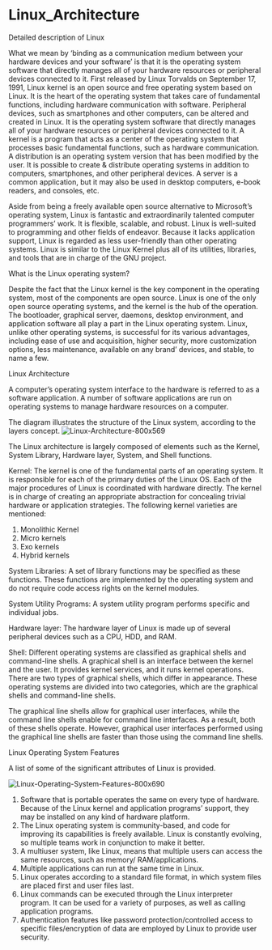 # Linux_Architecture
Detailed description of Linux

What we mean by ‘binding as a communication medium between your hardware devices and your software’ is that it is the operating system software that directly manages all of your hardware resources or peripheral devices connected to it. First released by Linux Torvalds on September 17, 1991, Linux kernel is an open source and free operating system based on Linux. It is the heart of the operating system that takes care of fundamental functions, including hardware communication with software. Peripheral devices, such as smartphones and other computers, can be altered and created in Linux. It is the operating system software that directly manages all of your hardware resources or peripheral devices connected to it. A kernel is a program that acts as a center of the operating system that processes basic fundamental functions, such as hardware communication. A distribution is an operating system version that has been modified by the user. It is possible to create & distribute operating systems in addition to computers, smartphones, and other peripheral devices. A server is a common application, but it may also be used in desktop computers, e-book readers, and consoles, etc.

Aside from being a freely available open source alternative to Microsoft’s operating system, Linux is fantastic and extraordinarily talented computer programmers’ work. It is flexible, scalable, and robust. Linux is well-suited to programming and other fields of endeavor. Because it lacks application support, Linux is regarded as less user-friendly than other operating systems. Linux is similar to the Linux Kernel plus all of its utilities, libraries, and tools that are in charge of the GNU project.

What is the Linux operating system?

Despite the fact that the Linux kernel is the key component in the operating system, most of the components are open source. Linux is one of the only open source operating systems, and the kernel is the hub of the operation. The bootloader, graphical server, daemons, desktop environment, and application software all play a part in the Linux operating system. Linux, unlike other operating systems, is successful for its various advantages, including ease of use and acquisition, higher security, more customization options, less maintenance, available on any brand’ devices, and stable, to name a few.

Linux Architecture

A computer’s operating system interface to the hardware is referred to as a software application. A number of software applications are run on operating systems to manage hardware resources on a computer.

The diagram illustrates the structure of the Linux system, according to the layers concept.
![Linux-Architecture-800x569](https://user-images.githubusercontent.com/81725794/178925606-1bba3b73-cd1c-4a5f-a48b-5ac9da97aba6.png)

The Linux architecture is largely composed of elements such as the Kernel, System Library, Hardware layer, System, and Shell functions.

Kernel: The kernel is one of the fundamental parts of an operating system. It is responsible for each of the primary duties of the Linux OS. Each of the major procedures of Linux is coordinated with hardware directly. The kernel is in charge of creating an appropriate abstraction for concealing trivial hardware or application strategies. The following kernel varieties are mentioned:

1. Monolithic Kernel 
2. Micro kernels 
3. Exo kernels 
4. Hybrid kernels

System Libraries: A set of library functions may be specified as these functions. These functions are implemented by the operating system and do not require code access rights on the kernel modules.

System Utility Programs: A system utility program performs specific and individual jobs.

Hardware layer: The hardware layer of Linux is made up of several peripheral devices such as a CPU, HDD, and RAM.

Shell: Different operating systems are classified as graphical shells and command-line shells. A graphical shell is an interface between the kernel and the user. It provides kernel services, and it runs kernel operations. There are two types of graphical shells, which differ in appearance. These operating systems are divided into two categories, which are the graphical shells and command-line shells.

The graphical line shells allow for graphical user interfaces, while the command line shells enable for command line interfaces. As a result, both of these shells operate. However, graphical user interfaces performed using the graphical line shells are faster than those using the command line shells.


Linux Operating System Features

A list of some of the significant attributes of Linux is provided.

![Linux-Operating-System-Features-800x690](https://user-images.githubusercontent.com/81725794/178925889-47054e20-e49c-480f-83cc-71551a43d4d6.png)

1. Software that is portable operates the same on every type of hardware. Because of the Linux kernel and application programs’ support, they may be installed on any kind of hardware platform.
2. The Linux operating system is community-based, and code for improving its capabilities is freely available. Linux is constantly evolving, so multiple teams work in conjunction to make it better.
3. A multiuser system, like Linux, means that multiple users can access the same resources, such as memory/ RAM/applications.
4. Multiple applications can run at the same time in Linux.
5. Linux operates according to a standard file format, in which system files are placed first and user files last.
6. Linux commands can be executed through the Linux interpreter program. It can be used for a variety of purposes, as well as calling application programs.
7. Authentication features like password protection/controlled access to specific files/encryption of data are employed by Linux to provide user security.


